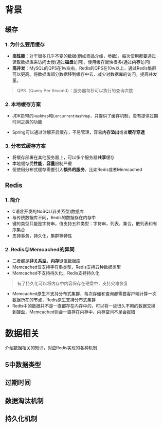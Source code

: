 # 背景

## 缓存

### 1. 为什么要用缓存

- **高性能**：对于很多几乎不变的数据(例如商品介绍，参数)，每次使用都要通过读取数据库来访问太慢(通过**磁盘**访问)，使用缓存就快很多(通过**内存**访问)
- **高并发**：MySQL的QPS在1w左右，Redis的QPS在10w以上，通过Redis集群可以更高。将数据库部分数据移到缓存中去，减少对数据库的访问，提高并发量。

> QPS（Query Per Second）：服务器每秒可以执行的查询次数

### 2. 本地缓存方案

- JDK自带的`HashMap`和`ConcurrentHashMap`，只提供了缓存机制，没有提供过期时间之类的功能

- Spring可以通过注解开启缓存，不易管理，容易**内存溢出**或者**缓存穿透**

### 3. 分布式缓存方案

- 将缓存部署在其他服务器上，可以多个服务器**共享**缓存
- 本地缓存受**性能**，**容量**限制严重
- 但使用分布式缓存需要引入**额外的服务**，比如Redis或者Memcached

## Redis

### 1. 简介

- C语言开发的NoSQL(非关系型)数据库
- 与传统数据库不同，Redis的数据存在内存中
- 键的类型只能是字符串，值支持五种类型：字符串，列表，集合，散列表和有序集合
- 支持事务，持久化，集群等特性

### 2. Redis与Memcached的异同

- 二者都是**非关系型**，**内存**键值数据库
- Memcached仅支持字符串类型，Redis支持五种数据类型
- Memcached不支持持久化，Redis支持持久化

> 有了持久化可以将内存中内容保存在硬盘中，支持灾难恢复

- Memcached原生不支持分布式集群，每次存储和查询都需要客户端计算一次数据所在的节点，Redis原生支持分布式集群
- Redis中的数据并不是一直都存在内存中的，可以将一些很久不用的数据交换到硬盘，Memcached则会一直存在内存中，内存空间不足会报错

# 数据相关

介绍数据相关的知识，对应Redis实现的各种机制

## 5中数据类型

## 过期时间

## 数据淘汰机制

## 持久化机制



####  